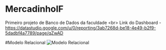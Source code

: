 # MercadinhoIF
Primeiro projeto de Banco de Dados da faculdade <br\>
Link do Dashboard - https://datastudio.google.com/u/0/reporting/3ab7268d-be18-4e49-b2f9-5dadbf4a7789/page/qZwAD

#Modelo Relacional
![Modelo Relacional](https://user-images.githubusercontent.com/101821745/209476654-b27b976e-9450-4c64-b6b9-b13e1510e0e0.png)

